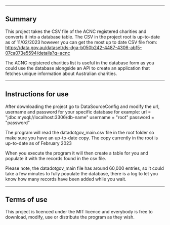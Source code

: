 -----------------------------------------------------------------
Summary
-----------------------------------------------------------------
This project takes the CSV file of the ACNC registered charities and converts it into a database table.
The CSV in the project root is up-to-date as of 11/02/2023 however you can get the most up to date 
CSV file from: https://data.gov.au/dataset/ds-dga-b050b242-4487-4306-abf5-07ca073e5594/details?q=acnc

The ACNC registered charities list is useful in the database form as you could use the database alongside an API to 
create an application that fetches unique information about Australian charities.

-----------------------------------------------------------------
Instructions for use
-----------------------------------------------------------------
After downloading the project go to DataSourceConfig and modify the url, username and password for your specific
database for example:
url = "jdbc:mysql://localhost:3306/db-name"
username = "root"
password = "password"

The program will read the datadotgov_main.csv file in the root folder so make sure you have an up-to-date copy.
The copy currently in the root is up-to-date as of February 2023

When you execute the program it will then create a table for you and populate it with the records found in the
csv file.

Please note, the datadotgov_main file has around 60,000 entries, so it could take a few minutes to fully populate
the database, there is a log to let you know how many records have been added while you wait.

-----------------------------------------------------------------
Terms of use
-----------------------------------------------------------------
This project is licenced under the MIT licence and everybody is free to download, modify, use or distribute the
program as they wish.
